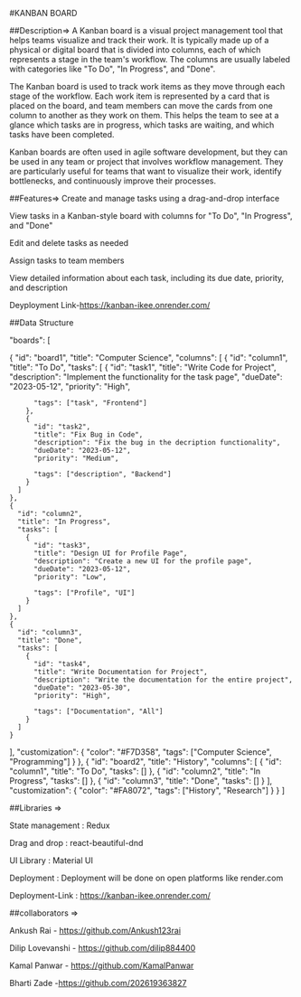 #KANBAN BOARD

##Description=> A Kanban board is a visual project management tool that helps teams visualize and track their work. It is typically made up of a physical or digital board that is divided into columns, each of which represents a stage in the team's workflow. The columns are usually labeled with categories like "To Do", "In Progress", and "Done".

The Kanban board is used to track work items as they move through each stage of the workflow. Each work item is represented by a card that is placed on the board, and team members can move the cards from one column to another as they work on them. This helps the team to see at a glance which tasks are in progress, which tasks are waiting, and which tasks have been completed.

Kanban boards are often used in agile software development, but they can be used in any team or project that involves workflow management. They are particularly useful for teams that want to visualize their work, identify bottlenecks, and continuously improve their processes.

##Features=> Create and manage tasks using a drag-and-drop interface

View tasks in a Kanban-style board with columns for "To Do", "In Progress", and "Done"

Edit and delete tasks as needed

Assign tasks to team members

View detailed information about each task, including its due date, priority, and description

Deyployment Link-https://kanban-ikee.onrender.com/

##Data Structure

"boards": [

{
  "id": "board1",
  "title": "Computer Science",
  "columns": [
    {
      "id": "column1",
      "title": "To Do",
      "tasks": [
        {
          "id": "task1",
          "title": "Write Code for Project",
          "description": "Implement the functionality for the task page",
          "dueDate": "2023-05-12",
          "priority": "High",
         
          "tags": ["task", "Frontend"]
        },
        {
          "id": "task2",
          "title": "Fix Bug in Code",
          "description": "Fix the bug in the decription functionality",
          "dueDate": "2023-05-12",
          "priority": "Medium",
          
          "tags": ["description", "Backend"]
        }
      ]
    },
    {
      "id": "column2",
      "title": "In Progress",
      "tasks": [
        {
          "id": "task3",
          "title": "Design UI for Profile Page",
          "description": "Create a new UI for the profile page",
          "dueDate": "2023-05-12",
          "priority": "Low",
       
          "tags": ["Profile", "UI"]
        }
      ]
    },
    {
      "id": "column3",
      "title": "Done",
      "tasks": [
        {
          "id": "task4",
          "title": "Write Documentation for Project",
          "description": "Write the documentation for the entire project",
          "dueDate": "2023-05-30",
          "priority": "High",
         
          "tags": ["Documentation", "All"]
        }
      ]
    }
  ],
  "customization": {
    "color": "#F7D358",
    "tags": ["Computer Science", "Programming"]
  }
},
{
  "id": "board2",
  "title": "History",
  "columns": [
    {
      "id": "column1",
      "title": "To Do",
      "tasks": []
    },
    {
      "id": "column2",
      "title": "In Progress",
      "tasks": []
    },
    {
      "id": "column3",
      "title": "Done",
      "tasks": []
    }
  ],
  "customization": {
    "color": "#FA8072",
    "tags": ["History", "Research"]
  }
}
]

##Libraries =>

State management : Redux

Drag and drop : react-beautiful-dnd

UI Library : Material UI

Deployment : Deployment will be done on open platforms like render.com

Deployment-Link : https://kanban-ikee.onrender.com/

##collaborators =>

Ankush Rai - https://github.com/Ankush123rai

Dilip Lovevanshi - https://github.com/dilip884400

Kamal Panwar - https://github.com/KamalPanwar

Bharti Zade -https://github.com/202619363827
